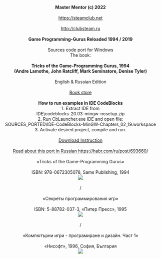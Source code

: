 <p align="center">
<b>Master Mentor (c) 2022</b>
<br>
<br>
<a href="https://steamclub.net">https://steamclub.net</a>
<br>
<br>
<a href="http://clubsteam.ru">http://clubsteam.ru</a>
<br>
<br>
<b>Game Programming-Gurus Reloaded 1994 / 2019</b>
<br>
<br>
Sources code port for Windows
<br>
The book:
<br>
<br>
<b>Tricks of the Game-Programming Gurus, 1994
<br>
(Andre Lamothe, John Ratcliff, Mark Seminatore, Denise Tyler)</b>
<br>
<br>
English & Russian Edition
<br>
<br>
<a href="https://www.amazon.com/Tricks-Game-Programming-Gurus-Andre-Lamothe/dp/0672305070">Book store</a>
<br>
<br>
<b>How to run examples in IDE CodeBlocks</b>
<br>
1. Extract IDE from
<br>
IDE\codeblocks-20.03-mingw-nosetup.zip
<br>
2. Run CbLauncher.exe IDE and open file:
<br>
SOURCES_PORTED\IDE-CodeBlocks-MinGW-Chapters_02_19.workspace
<br>
3. Activate desired project, compile and run.
<br>
<br>
<a href="https://github.com/myfoundation/Game-Programming-Gurus-Reloaded/blob/master/TRICKS%20OF%20THE%20GAME-PROGRAMMING%20GURU%20RELOADED%20(2019).pdf?raw=true">Download Instruction</a>
<br>
<br>
<a href="https://habr.com/ru/post/693660/">Read about this port in Russian https://habr.com/ru/post/693660/</a>
<br>
<br>
«Tricks of the Game-Programming Gurus»
<br>
<br>
ISBN: 978-0672305078, Sams Publishing, 1994
<br>
<img src="https://raw.githubusercontent.com/myfoundation/Game-Programming-Gurus-Reloaded/master/jacket_en.png">
<br>
<br>
/
<br>
<br>
«Секреты программирования игр»
<br>
<br>
ISBN: 5-88782-037-3, «Питер Пресс», 1995
<br>
<img src="https://raw.githubusercontent.com/myfoundation/Game-Programming-Gurus-Reloaded/master/jacket_ru.jpg">
<br>
<br>
/
<br>
<br>
«Компютърни игри - програмиране и дизайн. Част 1»
<br>
<br>
«Нисофт», 1996, София, България
<br>
<img src="https://raw.githubusercontent.com/myfoundation/Game-Programming-Gurus-Reloaded/master/jacket_bg.png">
<br>
</p>

